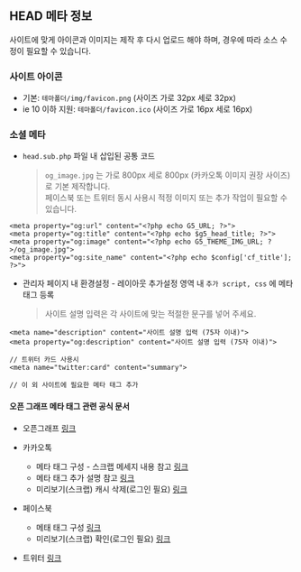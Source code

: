 ## HEAD 메타 정보
사이트에 맞게 아이콘과 이미지는 제작 후 다시 업로드 해야 하며, 경우에 따라 소스 수정이 필요할 수 있습니다.

### 사이트 아이콘
- 기본: `테마폴더/img/favicon.png` (사이즈 가로 32px 세로 32px)
- ie 10 이하 지원: `테마폴더/favicon.ico` (사이즈 가로 16px 세로 16px)

### 소셜 메타
- `head.sub.php` 파일 내 삽입된 공통 코드
    > `og_image.jpg` 는 가로 800px 세로 800px (카카오톡 이미지 권장 사이즈)로 기본 제작합니다.  
    > 페이스북 또는 트위터 동시 사용시 적정 이미지 또는 추가 작업이 필요할 수 있습니다.   
````
<meta property="og:url" content="<?php echo G5_URL; ?>">
<meta property="og:title" content="<?php echo $g5_head_title; ?>">
<meta property="og:image" content="<?php echo G5_THEME_IMG_URL; ?>/og_image.jpg">
<meta property="og:site_name" content="<?php echo $config['cf_title']; ?>">
````

- 관리자 페이지 내 환경설정 - 레이아웃 추가설정 영역 내 `추가 script, css` 에 메타 태그 등록
    > 사이트 설명 입력은 각 사이트에 맞는 적절한 문구를 넣어 주세요.  
````
<meta name="description" content="사이트 설명 입력 (75자 이내)">
<meta property="og:description" content="사이트 설명 입력 (75자 이내)">

// 트위터 카드 사용시
<meta name="twitter:card" content="summary">

// 이 외 사이트에 필요한 메타 태그 추가
````
#### 오픈 그래프 메타 태그 관련 공식 문서
- 오픈그래프 [링크](https://ogp.me/)
- 카카오톡
    - 메타 태그 구성 - 스크랩 메세지 내용 참고 [링크](https://developers.kakao.com/docs/latest/ko/message/message-template#scrap])
    - 메타 태그 추가 설명 참고 [링크](https://devtalk.kakao.com/t/topic/22238?source_topic_id=102650)
    - 미리보기(스크랩) 캐시 삭제(로그인 필요) [링크](https://developers.kakao.com/tool/clear/og)

- 페이스북 
    - 메태 태그 구성 [링크](https://developers.facebook.com/docs/sharing/webmasters#markup)
    - 미리보기(스크랩) 확인(로그인 필요) [링크](https://developers.facebook.com/tools/debug)
- 트위터 [링크](https://developer.twitter.com/en/docs/twitter-for-websites/cards/guides/getting-started)

